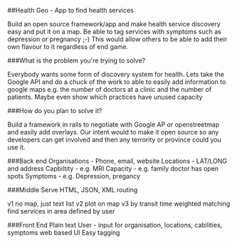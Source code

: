 ##Health Geo - App to find health services

Build an open source framework/app and make health service discovery easy and put it on a map.  Be able to tag services with symptoms such as depression or pregnancy ;-) This would allow others to be able to add their own flavour to it regardless of end game.

###What is the problem you're trying to solve?

Everybody wants some form of discovery system for health.  Lets take the Google API and do a chuck of the work to able to easily add information to google maps e.g. the number of doctors at a clinic and the number of patients. Maybe even show which practices have unused capacity

###How do you plan to solve it?

Build a framework in rails to negotiate with Google AP or openstreetmap and easily add overlays. Our intent would to make it open source so any developers can get involved and then any terrority or province could you use it.

###Back end
Organisations - Phone, email, website
Locations - LAT/LONG and address
Capbiltity - e.g. MRI
Capacity - e.g. family doctor has open spots
Symptoms - e.g. Depression, pregancy

###Middle
Serve HTML, JSON, XML
routing

v1 no map, just text list
v2 plot on map
v3 by transit time
weighted matching
find services in area defined by user

###Front End
Plain text
User - input for organisation, locations, cabilities, symptoms
web based UI
Easy tagging
